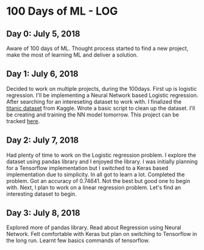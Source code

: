 # 100 Days of ML - LOG ##

## Day 0: July 5, 2018
Aware of 100 days of ML. Thought process started to find a new project, make the most of learning ML and deliver a solution.  

## Day 1: July 6, 2018
Decided to work on multiple projects, during the 100days. First up is logistic regression. I'll be implementing a Neural Network based Logistic regression. After searching for an intereseting dataset to work with. I finalized the [titanic dataset](https://www.kaggle.com/c/titanic) from Kaggle. Wrote a basic script to clean up the dataset. I'll be creating and training the NN model tomorrow. This project can be tracked [here](https://github.com/Santosh-16k/Neural-Network/tree/master/Logistic_Regression).

## Day 2: July 7, 2018
Had plenty of time to work on the Logistic regression problem. I explore the dataset using pandas library and I enjoyed the library. I was initially planning for a Tensorflow implementation but I switched to a Keras based implementation due to simplicity. In all got to learn a lot. Completed the problem. Got an accuracy of 0.74641. Not the best but good one to begin with. Next, I plan to work on a linear regression problem. Let's find an interesting dataset to begin.

## Day 3: July 8, 2018
Explored more of pandas library. Read about Regression using Neural Network. Felt comfortable with Keras but plan on switching to Tensorflow in the long run. Learnt few basics commands of tensorflow.
